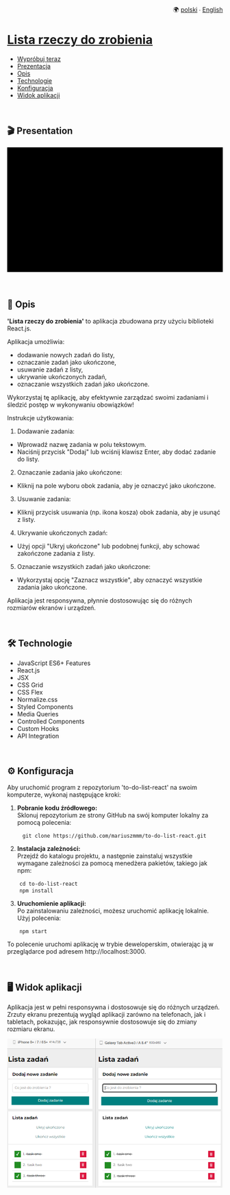 <p align="right">
  🌍 <a href="README-pl.md">polski</a> ∙ <a href="README.md">English</a>
</p>

# [Lista rzeczy do zrobienia](https://mariuszmmm.github.io/to-do-list-react/)
* [Wypróbuj teraz](https://mariuszmmm.github.io/to-do-list-react/)
* [Prezentacja](#-prezentacja)
* [Opis](#-opis)
* [Technologie](#-technologie)
* [Konfiguracja](#-konfiguracja)
* [Widok aplikacji](#-widok-aplikacji)
<br>

## 🎬 Presentation
![Lista rzeczy do zrobienia](images/presentation.gif)

<br>

## 📝 Opis
<b>'Lista rzeczy do zrobienia'</b> to aplikacja zbudowana przy użyciu biblioteki React.js.<br>

Aplikacja umożliwia:  
- dodawanie nowych zadań do listy,
- oznaczanie zadań jako ukończone,
- usuwanie zadań z listy,
- ukrywanie ukończonych zadań,
- oznaczanie wszystkich zadań jako ukończone.
  
Wykorzystaj tę aplikację, aby efektywnie zarządzać swoimi zadaniami i śledzić postęp w wykonywaniu obowiązków!

Instrukcje użytkowania:
   
1. Dodawanie zadania:
- Wprowadź nazwę zadania w polu tekstowym.
- Naciśnij przycisk "Dodaj" lub wciśnij klawisz Enter, aby dodać zadanie do listy.
2. Oznaczanie zadania jako ukończone:
- Kliknij na pole wyboru obok zadania, aby je oznaczyć jako ukończone.
3. Usuwanie zadania:
- Kliknij przycisk usuwania (np. ikona kosza) obok zadania, aby je usunąć z listy.
4. Ukrywanie ukończonych zadań:
- Użyj opcji "Ukryj ukończone" lub podobnej funkcji, aby schować zakończone zadania z listy.
5. Oznaczanie wszystkich zadań jako ukończone:
- Wykorzystaj opcję "Zaznacz wszystkie", aby oznaczyć wszystkie zadania jako ukończone.

Aplikacja jest responsywna, płynnie dostosowując się do różnych rozmiarów ekranów i urządzeń.

<br>

## 🛠 Technologie
<ul>
<li>JavaScript ES6+ Features</li>
<li>React.js</li>
<li>JSX</li>
<li>CSS Grid</li>
<li>CSS Flex</li>
<li>Normalize.css</li>
<li>Styled Components</li>
<li>Media Queries</li>
<li>Controlled Components</li>
<li>Custom Hooks</li>
<li>API Integration</li>
</ul>

<br>

## ⚙ Konfiguracja
Aby uruchomić program z repozytorium 'to-do-list-react' na swoim komputerze, wykonaj następujące kroki:

1. <b>Pobranie kodu źródłowego:</b><br>
Sklonuj repozytorium ze strony GitHub na swój komputer lokalny za pomocą polecenia:
```commandline
     git clone https://github.com/mariuszmmm/to-do-list-react.git
```
2. <b>Instalacja zależności:</b><br>
Przejdź do katalogu projektu, a następnie zainstaluj wszystkie wymagane zależności za pomocą menedżera pakietów, takiego jak npm:
```commandline
    cd to-do-list-react
    npm install
```
3. <b>Uruchomienie aplikacji:</b><br>
Po zainstalowaniu zależności, możesz uruchomić aplikację lokalnie. Użyj polecenia:
```commandline
    npm start
```
 To polecenie uruchomi aplikację w trybie deweloperskim, otwierając ją w przeglądarce pod adresem http://localhost:3000.

<br>

## 🖥 Widok aplikacji
Aplikacja jest w pełni responsywna i dostosowuje się do różnych urządzeń.<br>
Zrzuty ekranu prezentują wygląd aplikacji zarówno na telefonach, jak i tabletach, pokazując, jak responsywnie dostosowuje się do zmiany rozmiaru ekranu.

![Currency converter](images/size.png)
